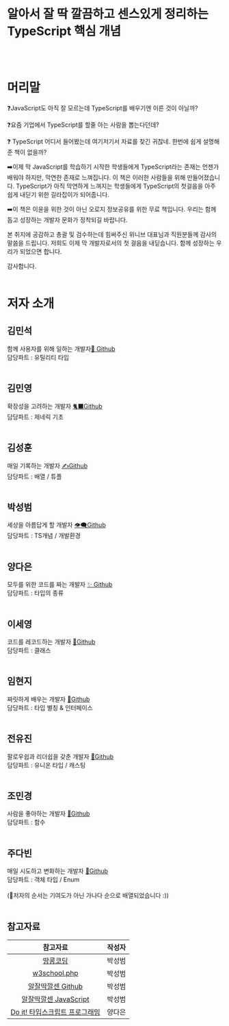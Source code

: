 # 알아서 잘 딱 깔끔하고 센스있게 정리하는 TypeScript 핵심 개념  
<br><br>

# 머리말

❓JavaScript도 아직 잘 모르는데 TypeScript를 배우기엔 이른 것이 아닐까?

❓요즘 기업에서 TypeScript를 할줄 아는 사람을 뽑는다던데? 

❓ TypeScript 어디서 들어봤는데 여기저기서 자료를 찾긴 귀찮네. 한번에 쉽게 설명해준 책이 없을까?

➡️이제 막 JavaScript를 학습하기 시작한 학생들에게 TypeScript라는 존재는 언젠가 배워야 하지만, 막연한 존재로 느껴집니다. 이 책은 이러한 사람들을 위해 만들어졌습니다. TypeScript가 아직 막연하게 느껴지는 학생들에게 TypeScript의 첫걸음을 아주 쉽게 내딛기 위한 길라잡이가 되어줍니다. 

➡️이 책은 이윤을 위한 것이 아닌 오로지 정보공유를 위한 무료 책입니다. 우리는 함께 돕고 성장하는 개발자 문화가 정착되길 바랍니다.

본 취지에 공감하고 총괄 및 검수하는데 힘써주신 위니브 대표님과 직원분들께 감사의 말씀을 드립니다. 저희도 이제 막 개발자로서의 첫 걸음을 내딛습니다. 함께 성장하는 우리가 되었으면 합니다.

감사합니다.
<br><br>

# 저자 소개 <br>

## **김민석** <br>
함께 사용자를 위해 일하는 개발자[🍓 Github](https://github.com/alstjr5949/) <br>
담당파트 : 유틸리티 타입 <br><br>
## **김민영** <br>
확장성을 고려하는 개발자 [🐈‍⬛Github](https://github.com/BradleyyKim)<br>
담당파트 : 제네릭 기초 <br><br>
## **김성훈** <br>
매일 기록하는 개발자 [✍️Github](https://github.com/tada-js)<br>
담당파트 : 배열 / 튜플 <br><br>
## **박성범** <br>
세상을 아름답게 할 개발자 [👁️‍🗨️Github](https://github.com/WannabeCM)<br>
담당파트 : TS개념 / 개발환경 <br><br>
## **양다은** <br>
모두를 위한 코드를 짜는 개발자 [✨ Github](https://github.com/dana-y) <br>
담당파트 : 타입의 종류 <br><br>
## **이세영** <br>
코드를 레코드하는 개발자 [🔮Github](https://github.com/sweeeeetpotato)<br>
담당파트 : 클래스 <br><br>
## **임현지** <br>
짜릿하게 배우는 개발자 [🐣Github](https://github.com/usablepaper)<br>
담당파트 : 타입 별칭 & 인터페이스 <br><br>
## **전유진** <br>
팔로우쉽과 리더쉽을 갖춘 개발자 [🐰Github](https://github.com/ujin16)<br>
담당파트 : 유니온 타입 / 캐스팅 <br><br>
## **조민경** <br>
사람을 좋아하는 개발자 [🖤Github](https://github.com/minkyeongJ)<br>
담당파트 : 함수 <br><br>
## **주다빈** <br>
매일 시도하고 변화하는 개발자 [👾Github](https://github.com/joodb)<br>
담당파트 : 객체 타입 / Enum <br><br>
(💁저자의 순서는 기여도가 아닌 가나다 순으로 배열되었습니다 :))
<br><br>

## 참고자료
|참고자료|작성자|
|:---:|:---:|
|[땅콩코딩](https://www.youtube.com/c/땅콩코딩)|박성범|
|[w3school.php](https://www.w3schools.com/typescript/typescript_getstarted.php)|박성범|
|[알잘딱깔센 Github](https://paullabworkspace.notion.site/GitHub-435ec8074bcf4353afb947f601a030dfd)|박성범|
|[알잘딱깔센 JavaScript](https://paullabworkspace.notion.site/GitHub-435ec8074bcf4353afb947f601a030dfd)|박성범|
|[Do it! 타입스크립트 프로그래밍](http://www.yes24.com/Product/Goods/89328106)|양다은|
